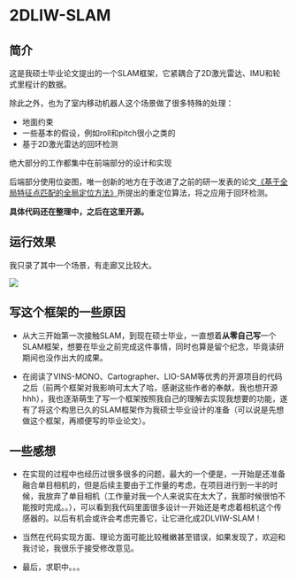 # 2DLIW-SLAM
## 简介
这是我硕士毕业论文提出的一个SLAM框架，它紧耦合了2D激光雷达、IMU和轮式里程计的数据。


除此之外，也为了室内移动机器人这个场景做了很多特殊的处理：
* 地面约束
* 一些基本的假设，例如roll和pitch很小之类的
* 基于2D激光雷达的回环检测

绝大部分的工作都集中在前端部分的设计和实现

后端部分使用位姿图，唯一创新的地方在于改进了之前的研一发表的论文[《基于全局特征点匹配的全局定位方法》](https://kns.cnki.net/kcms2/article/abstract?v=3uoqIhG8C44YLTlOAiTRKu87-SJxoEJu6LL9TJzd50nS5QmOCQhBuPsjALI6Lv67j6KttBYx8CQ1P4eBo2UeDgakY4XEWQm3&uniplatform=NZKPT)所提出的重定位算法，将之应用于回环检测。

**具体代码还在整理中，之后在这里开源。**

## 运行效果

我只录了其中一个场景，有走廊又比较大。

[![](https://i0.hdslb.com/bfs/archive/3820d785c07d34bd47fd24d873163d0df9ee9231.jpg@320w_200h)](https://www.bilibili.com/video/BV1K24y1E7eK/?vd_source=a2e7f1803695cee5e5b621196f5bc8f4)

## 写这个框架的一些原因

* 从大三开始第一次接触SLAM，到现在硕士毕业，一直想着**从零自己写**一个SLAM框架，想要在毕业之前完成这件事情，同时也算是留个纪念，毕竟读研期间也没作出大的成果。

* 在阅读了VINS-MONO、Cartographer、LIO-SAM等优秀的开源项目的代码之后（前两个框架对我影响可太大了哈，感谢这些作者的奉献，我也想开源hhh），我也逐渐萌生了写一个框架按照我自己的理解去实现我想要的功能，遂有了将这个构思已久的SLAM框架作为我硕士毕业设计的准备（可以说是先想做这个框架，再顺便写的毕业论文）。

## 一些感想

* 在实现的过程中也经历过很多很多的问题，最大的一个便是，一开始是还准备融合单目相机的，但是后续主要由于工作量的考虑，在项目进行到一半的时候，我放弃了单目相机（工作量对我一个人来说实在太大了，我那时候很怕不能按时完成。。），可以看到我代码里面很多设计一开始还是考虑着相机这个传感器的。以后有机会或许会考虑完善它，让它进化成2DLVIW-SLAM！

* 当然在代码实现方面、理论方面可能比较稚嫩甚至错误，如果发现了，欢迎和我讨论，我很乐于接受修改意见。

* 最后，求职中。。。



